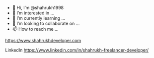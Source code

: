 - 👋 Hi, I’m @shahrukh1998
- 👀 I’m interested in ...
- 🌱 I’m currently learning ...
- 💞️ I’m looking to collaborate on ...
- 📫 How to reach me ...

https://www.shahrukhdeveloper.com

LinkedIn
https://www.linkedin.com/in/shahrukh-freelancer-developer/



<!---
shahrukh1998/shahrukh1998 is a ✨ special ✨ repository because its `README.md` (this file) appears on your GitHub profile.
You can click the Preview link to take a look at your changes.
--->
